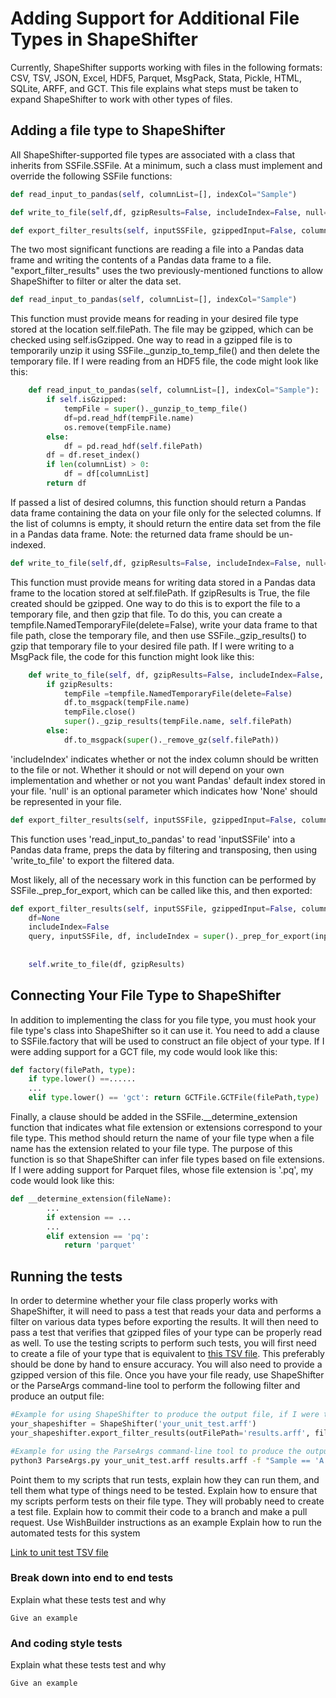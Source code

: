 # Adding Support for Additional File Types in ShapeShifter

Currently, ShapeShifter supports working with files in the following formats: CSV, TSV, JSON, Excel, HDF5, Parquet, MsgPack, Stata, Pickle, HTML, SQLite, ARFF, and GCT. This file explains what steps must be taken to expand ShapeShifter to work with other types of files.


## Adding a file type to ShapeShifter

All ShapeShifter-supported file types are associated with a class that inherits from SSFile.SSFile. 
At a minimum, such a class must implement and override the following SSFile functions:

```python
def read_input_to_pandas(self, columnList=[], indexCol="Sample")

def write_to_file(self,df, gzipResults=False, includeIndex=False, null='NA')

def export_filter_results(self, inputSSFile, gzippedInput=False, columnList=[], query=None, transpose=False, includeAllColumns=False, gzipResults=False, indexCol="Sample"):
```
The two most significant functions are reading a file into a Pandas data frame and writing the contents of a Pandas data frame
to a file. "export_filter_results" uses the two previously-mentioned functions to allow ShapeShifter to filter or alter the data set.
```python
def read_input_to_pandas(self, columnList=[], indexCol="Sample")
```
This function must provide means for reading in your desired file type stored at the location self.filePath. The file may be gzipped, which can be checked 
using self.isGzipped. One way to read in a gzipped file is to temporarily unzip it using SSFile._gunzip_to_temp_file()
and then delete the temporary file. If I were reading from an HDF5 file, the code might look like this:

```python
    def read_input_to_pandas(self, columnList=[], indexCol="Sample"):
        if self.isGzipped:
            tempFile = super()._gunzip_to_temp_file()
            df=pd.read_hdf(tempFile.name)
            os.remove(tempFile.name)
        else:
            df = pd.read_hdf(self.filePath)
        df = df.reset_index()
        if len(columnList) > 0:
            df = df[columnList]
        return df
```

If passed a list of desired columns, this function should return a Pandas data frame containing the data on your file only for the selected columns. 
If the list of columns is empty, it should return the entire data set from the file in a Pandas data frame.
Note: the returned data frame should be un-indexed.

```python
def write_to_file(self,df, gzipResults=False, includeIndex=False, null='NA')
```
This function must provide means for writing data stored in a Pandas data frame to the location stored at self.filePath. 
If gzipResults is True, the file created should be gzipped. One way to do this is to export the file to a temporary file, and then gzip that file. 
To do this, you can create a tempfile.NamedTemporaryFile(delete=False), write your data frame to that file path, close the temporary file, and then
use SSFile._gzip_results() to gzip that temporary file to your desired file path. 
If I were writing to a MsgPack file, the code for this function might look like this:
```python
    def write_to_file(self, df, gzipResults=False, includeIndex=False, null='NA'):
        if gzipResults:
            tempFile =tempfile.NamedTemporaryFile(delete=False)
            df.to_msgpack(tempFile.name)
            tempFile.close()
            super()._gzip_results(tempFile.name, self.filePath)
        else:
            df.to_msgpack(super()._remove_gz(self.filePath))
```
'includeIndex' indicates whether or not the index column should be written to the file or not. Whether it should or not will depend on your own implementation and whether or not you
want Pandas' default index stored in your file. 'null' is an optional parameter which indicates how 'None' should be represented in your file.
```python
def export_filter_results(self, inputSSFile, gzippedInput=False, columnList=[], query=None, transpose=False, includeAllColumns=False, gzipResults=False, indexCol="Sample"):
```
This function uses 'read_input_to_pandas' to read 'inputSSFile' into a Pandas data frame, preps the data by filtering and transposing, then using 'write_to_file' to export the filtered data.

Most likely, all of the necessary work in this function can be performed by SSFile._prep_for_export, which can be called like this, and then exported:

```python
def export_filter_results(self, inputSSFile, gzippedInput=False, columnList=[], query=None, transpose=False, includeAllColumns=False, gzipResults=False, indexCol="Sample"):
    df=None
    includeIndex=False
    query, inputSSFile, df, includeIndex = super()._prep_for_export(inputSSFile, gzippedInput, columnList, query,
                                                                        transpose, includeAllColumns, df, includeIndex,
                                                                        indexCol)
    self.write_to_file(df, gzipResults)
```
## Connecting Your File Type to ShapeShifter
In addition to implementing the class for you file type, you must hook your file type's class into ShapeShifter so it can use it.
You need to add a clause to SSFile.factory
that will be used to construct an file object of your type. If I were adding support for a GCT file, my code would look like  this:
```python
def factory(filePath, type):
    if type.lower() ==......
    ...
    elif type.lower() == 'gct': return GCTFile.GCTFile(filePath,type)
```
Finally, a clause should be added in the SSFile.__determine_extension function that indicates what file extension or extensions correspond to your file type.
This method should return the name of your file type when a file name has the extension related to your file type. The purpose 
of this function is so that ShapeShifter can infer file types based on file extensions. If I were adding support for Parquet files, whose file extension is '.pq', my code would look like this:

```python
def __determine_extension(fileName):
        ...
        if extension == ...
        ...
        elif extension == 'pq':
            return 'parquet'
```

## Running the tests
In order to determine whether your file class properly works with ShapeShifter, it will need to pass a test that reads your data and performs
a filter on various data types before exporting the results. It will then need to pass a test that verifies that gzipped files of your type can be properly
read as well. To use the testing scripts to perform such tests, you will first need to create a file of your type that is equivalent to
[this TSV file](https://github.com/srp33/ShapeShifter/blob/master/ShapeShifter/Tests/InputData/UnitTest.tsv). This preferably should be done
by hand to ensure accuracy. You will also need to provide a gzipped version of this file.
Once you have your file ready, use ShapeShifter or the ParseArgs command-line tool to perform the following filter and produce an output file:
```python
#Example for using ShapeShifter to produce the output file, if I were testing ARFF format
your_shapeshifter = ShapeShifter('your_unit_test.arff')
your_shapeshifter.export_filter_results(outFilePath='results.arff', filters="Sample == 'A' and float1 < 2 and int1 > 3 and discrete2 == 'blue' and bool1 == True")

```
```bash
#Example for using the ParseArgs command-line tool to produce the output file, if I were testing ARFF format
python3 ParseArgs.py your_unit_test.arff results.arff -f "Sample == 'A' and float1 < 2 and int1 > 3 and discrete2 == 'blue' and bool1 == True"
```

Point them to my scripts that run tests, explain how they can run them, and tell them what type of things need to be tested.
Explain how to ensure that my scripts perform tests on their file type. They will probably need to create a test file.
Explain how to commit their code to a branch and make a pull request. Use WishBuilder instructions as an example
Explain how to run the automated tests for this system

[Link to unit test TSV file](https://github.com/srp33/ShapeShifter/blob/master/ShapeShifter/Tests/InputData/UnitTest.tsv)

### Break down into end to end tests

Explain what these tests test and why

```
Give an example
```

### And coding style tests

Explain what these tests test and why

```
Give an example
```
